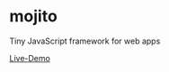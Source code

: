 # mojito

Tiny JavaScript framework for web apps

[Live-Demo](https://cd.github.io/mojito/examples/todo-list/)
